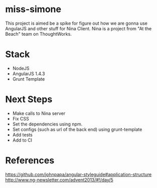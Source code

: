 # miss-simone

This project is aimed be a spike for figure out how we are gonna use AngularJS and other stuff for Nina Client.
Nina is a project from "At the Beach" team on ThoughtWorks.

# Stack
 - NodeJS
 - AngularJS 1.4.3
 - Grunt Template
 
# Next Steps
 - Make calls to Nina server
 - Fix CSS
 - Set the dependencies using npm.
 - Set configs (such as url of the back end) using grunt-template
 - Add tests
 - Add to CI
 
 # References
 https://github.com/johnpapa/angular-styleguide#application-structure
 http://www.ng-newsletter.com/advent2013/#!/day/5